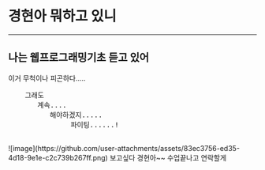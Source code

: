 <!DOCTYPE html>
<html lang="en">
<head>
    <meta charset="UTF-8">
    <meta name="viewport" content="width=device-width, initial-scale=1.0">
    <title>경현이에게</title>
</head>
<body>
    <h1>경현아 뭐하고 있니</h1>
    <hr>
    <h2>나는 웹프로그래밍기초 듣고 있어</h2>
    이거 무척이나 피곤하다.....
    <pre>
    그래도
       계속....
          해야하겠지.....
               파이팅......!
    </pre>
    ![image](https://github.com/user-attachments/assets/83ec3756-ed35-4d18-9e1e-c2c739b267ff.png)
    보고싶다 경현아~~ 수업끝나고 연락할게
</body>
</html>
